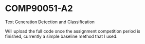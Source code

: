 # COMP90051-A2
Text Generation Detection and Classification

Will upload the full code once the assignment competition period is finished, currently a simple baseline method that I used.
